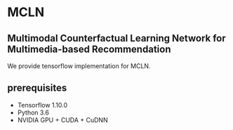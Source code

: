 # MCLN
## Multimodal Counterfactual Learning Network for Multimedia-based Recommendation

We provide tensorflow implementation for MCLN.

## prerequisites

- Tensorflow 1.10.0
- Python 3.6
- NVIDIA GPU + CUDA + CuDNN
